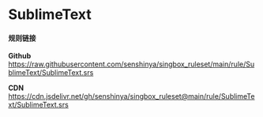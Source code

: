 # SublimeText

#### 规则链接

**Github**
https://raw.githubusercontent.com/senshinya/singbox_ruleset/main/rule/SublimeText/SublimeText.srs

**CDN**
https://cdn.jsdelivr.net/gh/senshinya/singbox_ruleset@main/rule/SublimeText/SublimeText.srs